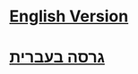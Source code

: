 # [English Version](https://orim.github.io/Diary-Of-Two-Lost-Ones/A%20Wedding%20Diary%20from%201908%20as%20an%20Element%20of%20Unification%202.pdf)
# [גרסה בעברית](https://orim.github.io/Diary-Of-Two-Lost-Ones/%D7%99%D7%95%D7%9E%D7%9F%20%D7%97%D7%AA%D7%95%D7%A0%D7%94%20%D7%9E%D7%A9%D7%A0%D7%AA%201908.pdf)
